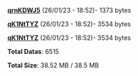 [**qrnKDWJ5**](/data/qrnKDWJ5.txt) (26/01/23 - 18:52)- 1373 bytes

[**qK1NtTYZ**](/data/qK1NtTYZ.txt) (26/01/23 - 18:52)- 3534 bytes

[**qK1NtTYZ**](/data/qK1NtTYZ.txt) (26/01/23 - 18:52)- 3534 bytes

**Total Datas**: 6515

**Total Size**: 38.52 MB / 38.5 MB